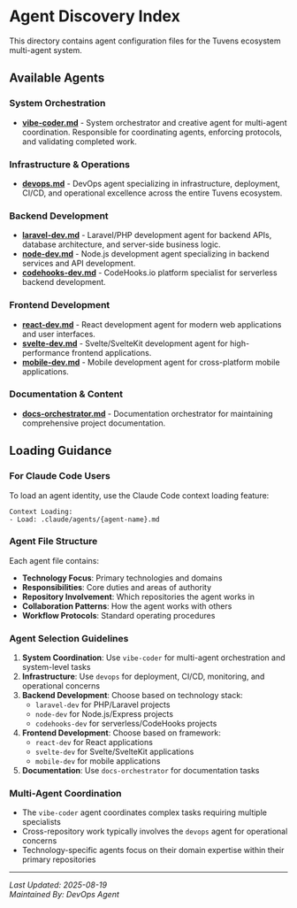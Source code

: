 # Agent Discovery Index

This directory contains agent configuration files for the Tuvens ecosystem multi-agent system.

## Available Agents

### System Orchestration
- **[vibe-coder.md](./vibe-coder.md)** - System orchestrator and creative agent for multi-agent coordination. Responsible for coordinating agents, enforcing protocols, and validating completed work.

### Infrastructure & Operations
- **[devops.md](./devops.md)** - DevOps agent specializing in infrastructure, deployment, CI/CD, and operational excellence across the entire Tuvens ecosystem.

### Backend Development
- **[laravel-dev.md](./laravel-dev.md)** - Laravel/PHP development agent for backend APIs, database architecture, and server-side business logic.
- **[node-dev.md](./node-dev.md)** - Node.js development agent specializing in backend services and API development.
- **[codehooks-dev.md](./codehooks-dev.md)** - CodeHooks.io platform specialist for serverless backend development.

### Frontend Development
- **[react-dev.md](./react-dev.md)** - React development agent for modern web applications and user interfaces.
- **[svelte-dev.md](./svelte-dev.md)** - Svelte/SvelteKit development agent for high-performance frontend applications.
- **[mobile-dev.md](./mobile-dev.md)** - Mobile development agent for cross-platform mobile applications.

### Documentation & Content
- **[docs-orchestrator.md](./docs-orchestrator.md)** - Documentation orchestrator for maintaining comprehensive project documentation.

## Loading Guidance

### For Claude Code Users
To load an agent identity, use the Claude Code context loading feature:
```
Context Loading:
- Load: .claude/agents/{agent-name}.md
```

### Agent File Structure
Each agent file contains:
- **Technology Focus**: Primary technologies and domains
- **Responsibilities**: Core duties and areas of authority
- **Repository Involvement**: Which repositories the agent works in
- **Collaboration Patterns**: How the agent works with others
- **Workflow Protocols**: Standard operating procedures

### Agent Selection Guidelines
1. **System Coordination**: Use `vibe-coder` for multi-agent orchestration and system-level tasks
2. **Infrastructure**: Use `devops` for deployment, CI/CD, monitoring, and operational concerns
3. **Backend Development**: Choose based on technology stack:
   - `laravel-dev` for PHP/Laravel projects
   - `node-dev` for Node.js/Express projects
   - `codehooks-dev` for serverless/CodeHooks projects
4. **Frontend Development**: Choose based on framework:
   - `react-dev` for React applications
   - `svelte-dev` for Svelte/SvelteKit applications
   - `mobile-dev` for mobile applications
5. **Documentation**: Use `docs-orchestrator` for documentation tasks

### Multi-Agent Coordination
- The `vibe-coder` agent coordinates complex tasks requiring multiple specialists
- Cross-repository work typically involves the `devops` agent for operational concerns
- Technology-specific agents focus on their domain expertise within their primary repositories

---
*Last Updated: 2025-08-19*  
*Maintained By: DevOps Agent*
